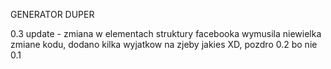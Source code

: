 GENERATOR DUPER

0.3 update - zmiana w elementach struktury facebooka wymusila niewielka zmiane kodu, dodano kilka wyjatkow na zjeby jakies XD, pozdro
0.2 bo nie 0.1